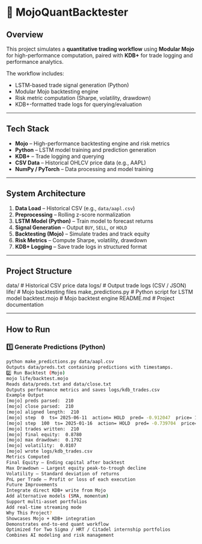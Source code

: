 # 🧠 MojoQuantBacktester

## Overview
This project simulates a **quantitative trading workflow** using **Modular Mojo** for high-performance computation, paired with **KDB+** for trade logging and performance analytics.

The workflow includes:
- LSTM-based trade signal generation (Python)
- Modular Mojo backtesting engine
- Risk metric computation (Sharpe, volatility, drawdown)
- KDB+-formatted trade logs for querying/evaluation

---

## Tech Stack
- **Mojo** – High-performance backtesting engine and risk metrics
- **Python** – LSTM model training and prediction generation
- **KDB+** – Trade logging and querying
- **CSV Data** – Historical OHLCV price data (e.g., AAPL)
- **NumPy / PyTorch** – Data processing and model training

---

## System Architecture
1. **Data Load** – Historical CSV (e.g., `data/aapl.csv`)
2. **Preprocessing** – Rolling z-score normalization
3. **LSTM Model (Python)** – Train model to forecast returns
4. **Signal Generation** – Output `BUY`, `SELL`, or `HOLD`
5. **Backtesting (Mojo)** – Simulate trades and track equity
6. **Risk Metrics** – Compute Sharpe, volatility, drawdown
7. **KDB+ Logging** – Save trade logs in structured format

---

## Project Structure
data/ # Historical CSV price data
logs/ # Output trade logs (CSV / JSON)
life/ # Mojo backtesting files
make_predictions.py # Python script for LSTM model
backtest.mojo # Mojo backtest engine
README.md # Project documentation

---

## How to Run

### 1️⃣ Generate Predictions (Python)
```bash
python make_predictions.py data/aapl.csv
Outputs data/preds.txt containing predictions with timestamps.
2️⃣ Run Backtest (Mojo)
mojo life/backtest.mojo
Reads data/preds.txt and data/close.txt
Outputs performance metrics and saves logs/kdb_trades.csv
Example Output
[mojo] preds parsed:  210
[mojo] close parsed:  210
[mojo] aligned length:  210
[mojo] step  0  ts= 2025-06-11  action= HOLD  pred= -0.912047  price= 198.78
[mojo] step  100  ts= 2025-01-16  action= HOLD  pred= -0.739704  price= 228.26
[mojo] trades written:  210
[mojo] final equity:  0.8780
[mojo] max drawdown:  0.1792
[mojo] volatility:  0.0107
[mojo] wrote logs/kdb_trades.csv
Metrics Computed
Final Equity – Ending capital after backtest
Max Drawdown – Largest equity peak-to-trough decline
Volatility – Standard deviation of returns
PnL per Trade – Profit or loss of each execution
Future Improvements
Integrate direct KDB+ write from Mojo
Add alternative models (SMA, momentum)
Support multi-asset portfolios
Add real-time streaming mode
Why This Project?
Showcases Mojo + KDB+ integration
Demonstrates end-to-end quant workflow
Optimized for Two Sigma / HRT / Citadel internship portfolios
Combines AI modeling and risk management
